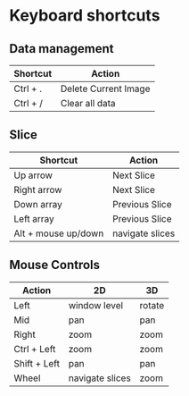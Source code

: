 # Keyboard shortcuts

## Data management

| Shortcut | Action               |
| -------- | -------------------- |
| Ctrl + . | Delete Current Image |
| Ctrl + / | Clear all data       |

## Slice

| Shortcut            | Action          |
| ------------------- | --------------- |
| Up arrow            | Next Slice      |
| Right arrow         | Next Slice      |
| Down array          | Previous Slice  |
| Left array          | Previous Slice  |
| Alt + mouse up/down | navigate slices |

## Mouse Controls

| Action       | 2D              | 3D     |
| ------------ | --------------- | ------ |
| Left         | window level    | rotate |
| Mid          | pan             | pan    |
| Right        | zoom            | zoom   |
| Ctrl + Left  | zoom            | zoom   |
| Shift + Left | pan             | pan    |
| Wheel        | navigate slices | zoom   |
